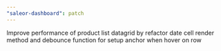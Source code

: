 ```yaml
---
"saleor-dashboard": patch
---
```


Improve performance of product list datagrid by refactor date cell render method and debounce function for setup anchor when hover on row
